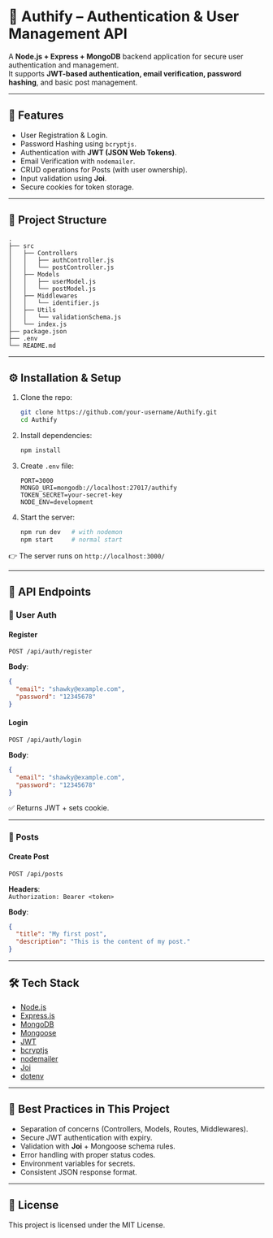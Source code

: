 # 🔐 Authify – Authentication & User Management API  

A **Node.js + Express + MongoDB** backend application for secure user authentication and management.  
It supports **JWT-based authentication, email verification, password hashing**, and basic post management.  

---

## 🚀 Features
- User Registration & Login.  
- Password Hashing using `bcryptjs`.  
- Authentication with **JWT (JSON Web Tokens)**.  
- Email Verification with `nodemailer`.  
- CRUD operations for Posts (with user ownership).  
- Input validation using **Joi**.  
- Secure cookies for token storage.  

---

## 📂 Project Structure
```
.
├── src
│   ├── Controllers
│   │   ├── authController.js
│   │   └── postController.js
│   ├── Models
│   │   ├── userModel.js
│   │   └── postModel.js
│   ├── Middlewares
│   │   └── identifier.js
│   ├── Utils
│   │   └── validationSchema.js
│   └── index.js
├── package.json
├── .env
└── README.md
```

---

## ⚙️ Installation & Setup  

1. Clone the repo:  
   ```bash
   git clone https://github.com/your-username/Authify.git
   cd Authify
   ```

2. Install dependencies:  
   ```bash
   npm install
   ```

3. Create `.env` file:  
   ```env
   PORT=3000
   MONGO_URI=mongodb://localhost:27017/authify
   TOKEN_SECRET=your-secret-key
   NODE_ENV=development
   ```

4. Start the server:  
   ```bash
   npm run dev   # with nodemon
   npm start     # normal start
   ```

👉 The server runs on `http://localhost:3000/`  

---

## 🔑 API Endpoints  

### 👤 User Auth  

#### Register  
```http
POST /api/auth/register
```
**Body**:  
```json
{
  "email": "shawky@example.com",
  "password": "12345678"
}
```

#### Login  
```http
POST /api/auth/login
```
**Body**:  
```json
{
  "email": "shawky@example.com",
  "password": "12345678"
}
```

✅ Returns JWT + sets cookie.  

---

### 📝 Posts  

#### Create Post  
```http
POST /api/posts
```
**Headers**:  
`Authorization: Bearer <token>`  

**Body**:  
```json
{
  "title": "My first post",
  "description": "This is the content of my post."
}
```

---

## 🛠️ Tech Stack
- [Node.js](https://nodejs.org/)  
- [Express.js](https://expressjs.com/)  
- [MongoDB](https://www.mongodb.com/)  
- [Mongoose](https://mongoosejs.com/)  
- [JWT](https://jwt.io/)  
- [bcryptjs](https://www.npmjs.com/package/bcryptjs)  
- [nodemailer](https://nodemailer.com/)  
- [Joi](https://joi.dev/)  
- [dotenv](https://www.npmjs.com/package/dotenv)  

---

## 📌 Best Practices in This Project
- Separation of concerns (Controllers, Models, Routes, Middlewares).  
- Secure JWT authentication with expiry.  
- Validation with **Joi** + Mongoose schema rules.  
- Error handling with proper status codes.  
- Environment variables for secrets.  
- Consistent JSON response format.  

---

## 📜 License
This project is licensed under the MIT License.  
